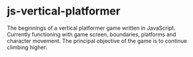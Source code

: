﻿# js-vertical-platformer

The beginnings of a vertical platformer game written in JavaScript. Currently functioning with game screen, boundaries, platforms and character movement. The principal objective of the game is to continue climbing higher.
